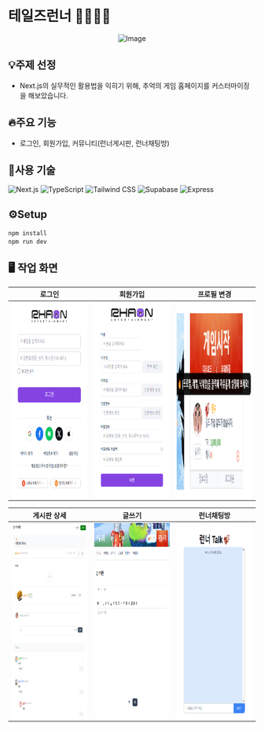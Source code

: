 # 테일즈런너 🏃‍♂️🏃‍♀️

<p align="center">
    <img src="https://github.com/user-attachments/assets/da9aeba2-d76d-46b3-ba7c-0bd30bde7bc2" alt="Image" width="250">
</p>


## 💡주제 선정
- Next.js의 실무적인 활용법을 익히기 위해, 추억의 게임 홈페이지를 커스터마이징을 해보았습니다.

  
## 🔥주요 기능
-  로그인, 회원가입, 커뮤니티(런너게시판, 런너채팅방)


## 🚀사용 기술 

  ![Next.js](https://img.shields.io/badge/Next.js-000000?logo=nextdotjs&logoColor=white&style=flat-square)
  ![TypeScript](https://img.shields.io/badge/TypeScript-3178C6?logo=typescript&logoColor=white&style=flat-square)
  ![Tailwind CSS](https://img.shields.io/badge/Tailwind_CSS-06B6D4?logo=tailwindcss&logoColor=white&style=flat-square)
  ![Supabase](https://img.shields.io/badge/Supabase-3ECF8E?logo=supabase&logoColor=white&style=flat-square)
  ![Express](https://img.shields.io/badge/Express-000000?logo=express&logoColor=white&style=flat-square)



## ⚙️Setup

```sh
npm install
npm run dev
```

## 🖥️ 작업 화면

| 로그인 | 회원가입 | 프로필 변경 |
|------------|------------|------------|
| <img src="public/images/login.png" style="width: 300px; height: 400px; display: block; margin: auto;"> | <img src="public/images/signup.png" style="width: 300px; height: 400px; display: block; margin: auto;"> | <img src="public/images/profile.png" style="width: 300px; height: 400px; display: block; margin:auto;"> |

| 게시판 상세 | 글쓰기 | 런너채팅방 |
|------------|------------|------------|
| <img src="public/images/board-detail.png" style="width: 300px; height: 400px; display:block;margin:auto;"> | <img src="public/images/write.png" style="width: 300px;height:400px;display:block;margin:auto;"> | <img src="public/images/chat.gif" style="width:300px;height:400px;display:block;margin:auto;"> |



